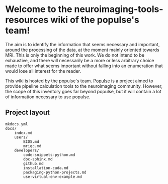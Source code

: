 # Welcome to the neuroimaging-tools-resources wiki of the populse's team!

The aim is to identify the information that seems necessary and important, around the processing of the data, at the moment mainly oriented towards MRI. This is only the beginning of this work. We do not intend to be exhaustive, and there will necessarily be a more or less arbitrary choice made to offer what seems important without falling into an enumeration that would lose all interest for the reader.

This wiki is hosted by the populse's team. 
[Populse](https://populse.github.io/) is a project aimed to provide pipeline calculation tools to the neuroimaging community. 
However, the scope of this inventory goes far beyond populse, but it will contain a lot of information necessary to use populse.

## Project layout

    mkdocs.yml
    docs/
        index.md
        users/
            BIDS.md
            mriqc.md
        developers/
            code-snippets-python.md
            doc-sphinx.md
            github.md
            installation-cuda.md
            packaging-python-projects.md
            use-virtual-env-example.md

